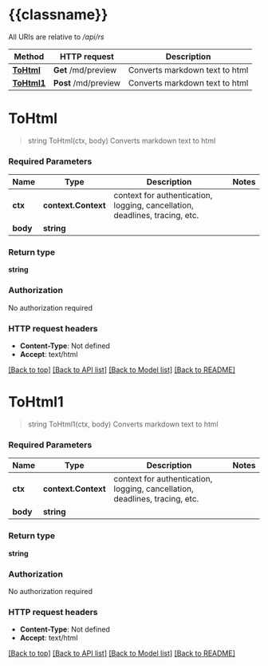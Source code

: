# {{classname}}

All URIs are relative to */api/rs*

Method | HTTP request | Description
------------- | ------------- | -------------
[**ToHtml**](MarkdownPreviewControllerApi.md#ToHtml) | **Get** /md/preview | Converts markdown text to html
[**ToHtml1**](MarkdownPreviewControllerApi.md#ToHtml1) | **Post** /md/preview | Converts markdown text to html

# **ToHtml**
> string ToHtml(ctx, body)
Converts markdown text to html

### Required Parameters

Name | Type | Description  | Notes
------------- | ------------- | ------------- | -------------
 **ctx** | **context.Context** | context for authentication, logging, cancellation, deadlines, tracing, etc.
  **body** | **string**|  | 

### Return type

**string**

### Authorization

No authorization required

### HTTP request headers

 - **Content-Type**: Not defined
 - **Accept**: text/html

[[Back to top]](#) [[Back to API list]](../README.md#documentation-for-api-endpoints) [[Back to Model list]](../README.md#documentation-for-models) [[Back to README]](../README.md)

# **ToHtml1**
> string ToHtml1(ctx, body)
Converts markdown text to html

### Required Parameters

Name | Type | Description  | Notes
------------- | ------------- | ------------- | -------------
 **ctx** | **context.Context** | context for authentication, logging, cancellation, deadlines, tracing, etc.
  **body** | **string**|  | 

### Return type

**string**

### Authorization

No authorization required

### HTTP request headers

 - **Content-Type**: Not defined
 - **Accept**: text/html

[[Back to top]](#) [[Back to API list]](../README.md#documentation-for-api-endpoints) [[Back to Model list]](../README.md#documentation-for-models) [[Back to README]](../README.md)

